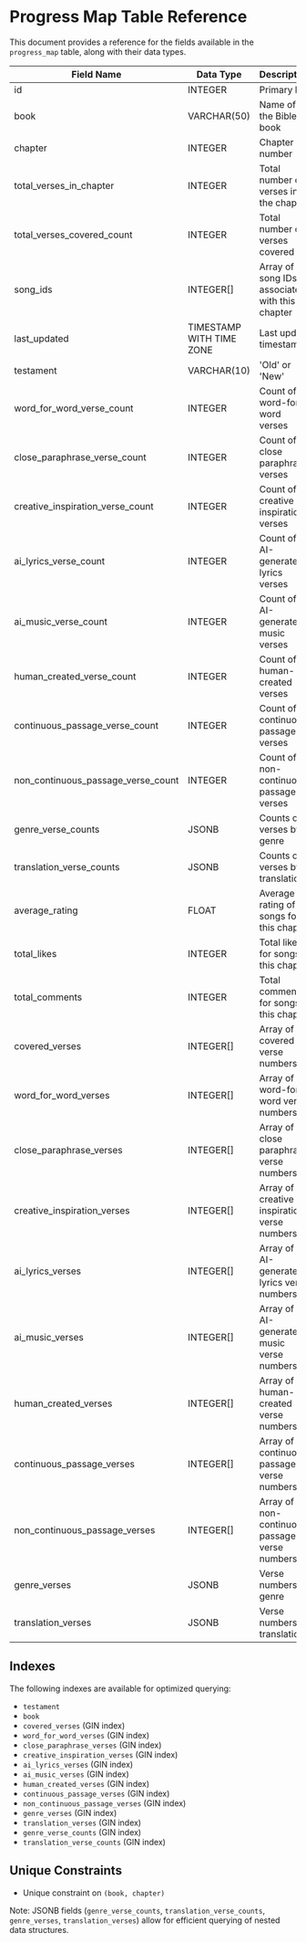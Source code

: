 # Progress Map Table Reference

This document provides a reference for the fields available in the `progress_map` table, along with their data types.

| Field Name | Data Type | Description |
|------------|-----------|-------------|
| id | INTEGER | Primary key |
| book | VARCHAR(50) | Name of the Bible book |
| chapter | INTEGER | Chapter number |
| total_verses_in_chapter | INTEGER | Total number of verses in the chapter |
| total_verses_covered_count | INTEGER | Total number of verses covered |
| song_ids | INTEGER[] | Array of song IDs associated with this chapter |
| last_updated | TIMESTAMP WITH TIME ZONE | Last update timestamp |
| testament | VARCHAR(10) | 'Old' or 'New' |
| word_for_word_verse_count | INTEGER | Count of word-for-word verses |
| close_paraphrase_verse_count | INTEGER | Count of close paraphrase verses |
| creative_inspiration_verse_count | INTEGER | Count of creative inspiration verses |
| ai_lyrics_verse_count | INTEGER | Count of AI-generated lyrics verses |
| ai_music_verse_count | INTEGER | Count of AI-generated music verses |
| human_created_verse_count | INTEGER | Count of human-created verses |
| continuous_passage_verse_count | INTEGER | Count of continuous passage verses |
| non_continuous_passage_verse_count | INTEGER | Count of non-continuous passage verses |
| genre_verse_counts | JSONB | Counts of verses by genre |
| translation_verse_counts | JSONB | Counts of verses by translation |
| average_rating | FLOAT | Average rating of songs for this chapter |
| total_likes | INTEGER | Total likes for songs in this chapter |
| total_comments | INTEGER | Total comments for songs in this chapter |
| covered_verses | INTEGER[] | Array of covered verse numbers |
| word_for_word_verses | INTEGER[] | Array of word-for-word verse numbers |
| close_paraphrase_verses | INTEGER[] | Array of close paraphrase verse numbers |
| creative_inspiration_verses | INTEGER[] | Array of creative inspiration verse numbers |
| ai_lyrics_verses | INTEGER[] | Array of AI-generated lyrics verse numbers |
| ai_music_verses | INTEGER[] | Array of AI-generated music verse numbers |
| human_created_verses | INTEGER[] | Array of human-created verse numbers |
| continuous_passage_verses | INTEGER[] | Array of continuous passage verse numbers |
| non_continuous_passage_verses | INTEGER[] | Array of non-continuous passage verse numbers |
| genre_verses | JSONB | Verse numbers by genre |
| translation_verses | JSONB | Verse numbers by translation |

## Indexes

The following indexes are available for optimized querying:

- `testament`
- `book`
- `covered_verses` (GIN index)
- `word_for_word_verses` (GIN index)
- `close_paraphrase_verses` (GIN index)
- `creative_inspiration_verses` (GIN index)
- `ai_lyrics_verses` (GIN index)
- `ai_music_verses` (GIN index)
- `human_created_verses` (GIN index)
- `continuous_passage_verses` (GIN index)
- `non_continuous_passage_verses` (GIN index)
- `genre_verses` (GIN index)
- `translation_verses` (GIN index)
- `genre_verse_counts` (GIN index)
- `translation_verse_counts` (GIN index)

## Unique Constraints

- Unique constraint on `(book, chapter)`

Note: JSONB fields (`genre_verse_counts`, `translation_verse_counts`, `genre_verses`, `translation_verses`) allow for efficient querying of nested data structures.